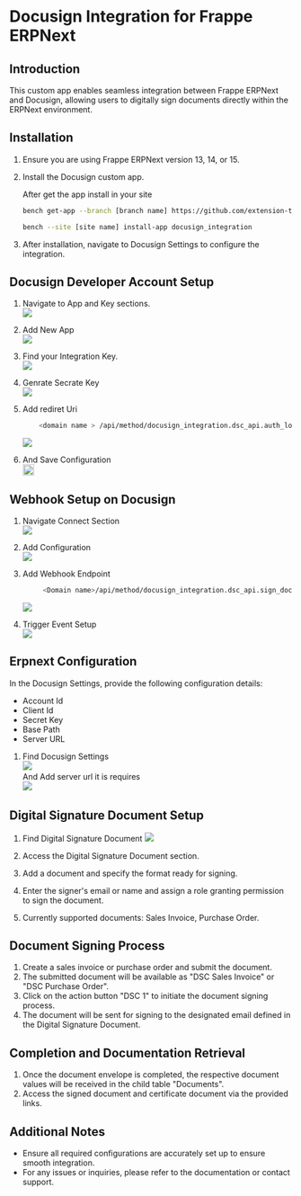# Docusign Integration for Frappe ERPNext


## Introduction

This custom app enables seamless integration between Frappe ERPNext and Docusign, allowing users to digitally sign documents directly within the ERPNext environment.

## Installation

1. Ensure you are using Frappe ERPNext version 13, 14, or 15.
2. Install the Docusign custom app.  <p>After get the app install in your site </p>

    ```bash
    bench get-app --branch [branch name] https://github.com/extension-technologies/docusign_integration.git
    ```
    
    ```bash
    bench --site [site name] install-app docusign_integration
    ```
3. After installation, navigate to Docusign Settings to configure the integration.


## Docusign Developer Account Setup
1. Navigate to App and Key sections. <br>
    <img src="./asset/appandkey.png" > <br>

2. Add New App <br>
    <img src="./asset/addapp.png"  /> <br>

3. Find your Integration Key. <br>
    <img src="./asset/integrationkey.png" > <br>

4. Genrate Secrate Key <br>
    <img src="./asset/secratekey.png" > <br>

5. Add rediret Uri 
    ```bash
        <domain name > /api/method/docusign_integration.dsc_api.auth_login
    ```
    <img src="./asset/redirecturi.png" ><br>

6. And Save Configuration <br>
    <img src="./asset/save.png" height="20px"><br>


## Webhook Setup on Docusign
1. Navigate Connect Section <br>
    <img src="./asset/connect.png" ><br>

2. Add Configuration <br>
    <img src="./asset/webhookconfig.png" ><br>

3. Add Webhook Endpoint <br>
    ```bash
         <Domain name>/api/method/docusign_integration.dsc_api.sign_document
    ```
    <img src="./asset/webhookurl.png"> <br>

4. Trigger Event Setup <br>
    <img src="./asset/triggerevent.png" >


## Erpnext Configuration

In the Docusign Settings, provide the following configuration details:

* Account Id
* Client Id
* Secret Key
* Base Path
* Server URL

1. Find Docusign Settings  <br>
    <img src="./asset/Cofiguration.png"><br>
    And Add server url <domain name> it is requires <br>
    <img src="./asset/serevrurl.png"><br>


## Digital Signature Document Setup
1. Find Digital Signature Document
    <img src="./asset/digitalsignature.png" ><br>

2. Access the Digital Signature Document section.
3. Add a document and specify the format ready for signing.
4. Enter the signer's email or name and assign a role granting permission to sign the document.
5. Currently supported documents: Sales Invoice, Purchase Order.

## Document Signing Process

1. Create a sales invoice or purchase order and submit the document.
2. The submitted document will be available as "DSC Sales Invoice" or "DSC Purchase Order".
3. Click on the action button "DSC 1" to initiate the document signing process.
4. The document will be sent for signing to the designated email defined in the Digital Signature Document.

## Completion and Documentation Retrieval

1. Once the document envelope is completed, the respective document values will be received in the child table "Documents".
2. Access the signed document and certificate document via the provided links.

## Additional Notes

* Ensure all required configurations are accurately set up to ensure smooth integration.
* For any issues or inquiries, please refer to the documentation or contact support.
